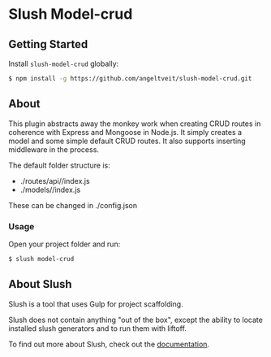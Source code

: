 # Slush Model-crud

## Getting Started

Install `slush-model-crud` globally:

```bash
$ npm install -g https://github.com/angeltveit/slush-model-crud.git
```
## About
This plugin abstracts away the monkey work when creating CRUD routes in coherence with Express and Mongoose in Node.js. It simply creates a model and some simple default CRUD routes. It also supports inserting middleware in the process.

The default folder structure is:
* ./routes/api/<route-folder>/index.js
* ./models/<modelname>/index.js

These can be changed in ./config.json

### Usage

Open your project folder and run:

```bash
$ slush model-crud
```

## About Slush

Slush is a tool that uses Gulp for project scaffolding.

Slush does not contain anything "out of the box", except the ability to locate installed slush generators and to run them with liftoff.

To find out more about Slush, check out the [documentation](https://github.com/slushjs/slush).
